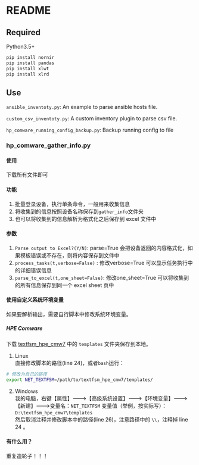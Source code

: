 # README

## Required

Python3.5+

```bash
pip install nornir
pip install pandas
pip install xlwt
pip install xlrd
```

## Use

`ansible_inventoty.py`: An example to parse ansible hosts file.

`custom_csv_inventoty.py`: A custom inventory plugin to parse csv file.

`hp_comware_running_config_backup.py`: Backup running config to file

### hp_comware_gather_info.py

#### 使用

下载所有文件即可

#### 功能

1. 批量登录设备，执行单条命令，一般用来收集信息
2. 将收集到的信息按照设备名称保存到`gather_info`文件夹
3. 也可以将收集到的信息解析为格式化之后保存到 excel 文件中

#### 参数

1. `Parse output to Excel?(Y/N)`: parse=True 会把设备返回的内容格式化，如果模板错误或不存在，则将内容保存到文件中
2. `process_tasks(t,verbose=False)` : 修改verbose=True 可以显示任务执行中的详细错误信息
3. `parse_to_excel(t,one_sheet=False)`: 修改one_sheet=True 可以将收集到的所有信息保存到同一个 excel sheet 页中

#### 使用自定义系统环境变量

如果要解析输出，需要自行脚本中修改系统环境变量。

##### HPE Comware

下载 [textfsm_hpe_cmw7](https://github.com/odai5/textfsm_hpe_cmw7) 中的 `templates` 文件夹保存到本地。

1. Linux  
直接修改脚本的路径(line 24)，或者`bash`运行：

```bash
# 修改为自己的路径
export NET_TEXTFSM=/path/to/textfsm_hpe_cmw7/templates/
```

2. Windows  
我的电脑，右键【属性】--->【高级系统设置】--->【环境变量】--->【新建】--->变量名：`NET_TEXTFSM` 变量值（举例，按实际写）：`D:\textfsm_hpe_cmw7\templates`  
然后取消注释并修改脚本中的路径(line 26)，注意路径中的 `\\`，注释掉 line 24 。

#### 有什么用？

重复造轮子！！！
